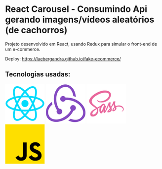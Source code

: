 # React Carousel - Consumindo Api gerando imagens/vídeos aleatórios (de cachorros)

Projeto desenvolvido em React, usando Redux para simular o front-end de um e-commerce.

Deploy:
https://luebergandra.github.io/fake-ecommerce/
## Tecnologias usadas:  
![ReactJs](https://raw.githubusercontent.com/lueberGandra/icons/main/react_logo.png)
![Redux](https://raw.githubusercontent.com/lueberGandra/icons/main/redux_icon.png)
![SASS](https://raw.githubusercontent.com/lueberGandra/icons/main/sass_icon.png)
![Javascript](https://raw.githubusercontent.com/lueberGandra/icons/main/js_icon.png)
